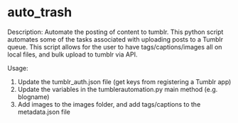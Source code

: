 # auto_trash
Description: Automate the posting of content to tumblr. This python script automates some of the tasks associated with uploading posts to a Tumblr queue. This script allows for the user to have tags/captions/images all on local files, and bulk upload to tumblr via API.

Usage: 
1. Update the tumblr_auth.json file (get keys from registering a Tumblr app)
2. Update the variables in the tumblerautomation.py main method (e.g. blogname)
3. Add images to the images folder, and add tags/captions to the metadata.json file
